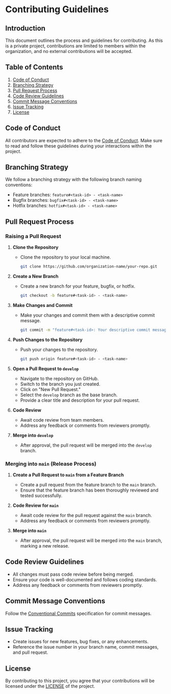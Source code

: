 # Contributing Guidelines

## Introduction

This document outlines the process and guidelines for contributing. As this is a private project, contributions are limited to members within the organization, and no external contributions will be accepted.

## Table of Contents

1. [Code of Conduct](#code-of-conduct)
2. [Branching Strategy](#branching-strategy)
3. [Pull Request Process](#pull-request-process)
4. [Code Review Guidelines](#code-review-guidelines)
5. [Commit Message Conventions](#commit-message-conventions)
6. [Issue Tracking](#issue-tracking)
7. [License](#license)

## Code of Conduct

All contributors are expected to adhere to the [Code of Conduct](CODE_OF_CONDUCT.md). Make sure to read and follow these guidelines during your interactions within the project.

## Branching Strategy

We follow a branching strategy with the following branch naming conventions:

- Feature branches: `feature#<task-id> - <task-name>`
- Bugfix branches: `bugfix#<task-id> - <task-name>`
- Hotfix branches: `hotfix#<task-id> - <task-name>`

## Pull Request Process

### Raising a Pull Request

1. **Clone the Repository**
   - Clone the repository to your local machine.
     ```bash
     git clone https://github.com/organization-name/your-repo.git
     ```

2. **Create a New Branch**
   - Create a new branch for your feature, bugfix, or hotfix.
     ```bash
     git checkout -b feature#<task-id> - <task-name>
     ```

3. **Make Changes and Commit**
   - Make your changes and commit them with a descriptive commit message.
     ```bash
     git commit -m "feature#<task-id>: Your descriptive commit message"
     ```

4. **Push Changes to the Repository**
   - Push your changes to the repository.
     ```bash
     git push origin feature#<task-id> - <task-name>
     ```

5. **Open a Pull Request to `develop`**
   - Navigate to the repository on GitHub.
   - Switch to the branch you just created.
   - Click on "New Pull Request."
   - Select the `develop` branch as the base branch.
   - Provide a clear title and description for your pull request.

6. **Code Review**
   - Await code review from team members.
   - Address any feedback or comments from reviewers promptly.

7. **Merge into `develop`**
   - After approval, the pull request will be merged into the `develop` branch.

### Merging into `main` (Release Process)

1. **Create a Pull Request to `main` from a Feature Branch**
   - Create a pull request from the feature branch to the `main` branch.
   - Ensure that the feature branch has been thoroughly reviewed and tested successfully.

2. **Code Review for `main`**
   - Await code review for the pull request against the `main` branch.
   - Address any feedback or comments from reviewers promptly.

3. **Merge into `main`**
   - After approval, the pull request will be merged into the `main` branch, marking a new release.

## Code Review Guidelines

- All changes must pass code review before being merged.
- Ensure your code is well-documented and follows coding standards.
- Address any feedback or comments from reviewers promptly.

## Commit Message Conventions

Follow the [Conventional Commits](https://www.conventionalcommits.org/en/v1.0.0/) specification for commit messages.

## Issue Tracking

- Create issues for new features, bug fixes, or any enhancements.
- Reference the issue number in your branch name, commit messages, and pull request.

## License

By contributing to this project, you agree that your contributions will be licensed under the [LICENSE](LICENSE) of the project.
